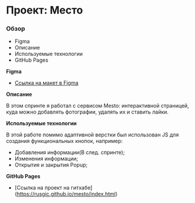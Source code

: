 # Проект: Место

### Обзор

* Figma
* Описание
* Используемые технологии
* GitHub Pages

**Figma**

* [Ссылка на макет в Figma](https://www.figma.com/file/2cn9N9jSkmxD84oJik7xL7/JavaScript.-Sprint-4?node-id=0%3A1)

**Описание**

В этом спринте я работал с сервисом Mesto: интерактивной страницей, куда можно добавлять фотографии, удалять их и ставить лайки.

**Используемые технологии**

В этой работе помимо адаптивной верстки был использован JS для создания функциональных кнопок, например:
- Добавления информации(В след. спринте);
- Изменения информации;
- Открытия и закрытия Popup;

**GitHub Pages**

* [Ссылка на проект на гитхабе] (https://rusgic.github.io/mesto/index.html) 
